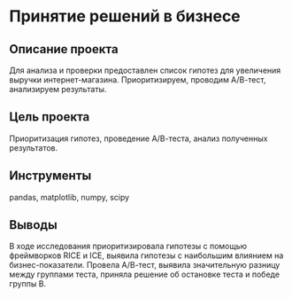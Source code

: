 # Принятие решений в бизнесе
## Описание проекта
Для анализа и проверки предоставлен список гипотез для увеличения выручки интернет-магазина. Приоритизируем, проводим А/В-тест, анализируем результаты.

## Цель проекта
Приоритизация гипотез, проведение А/В-теста, анализ полученных результатов.

## Инструменты
pandas, matplotlib, numpy, scipy

## Выводы
В ходе исследования приоритизировала гипотезы с помощью фреймворков RICE и ICE, выявила гипотезы с наибольшим влиянием на бизнес-показатели.
Провела А/В-тест, выявила значительную разницу между группами теста, приняла решение об остановке теста и победе группы В.
